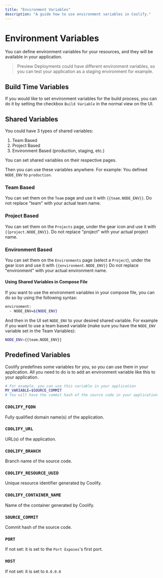 ```yaml
---
title: "Environment Variables"
description: "A guide how to use environment variables in Coolify."
---
```


# Environment Variables
You can define environment variables for your resources, and they will be available in your application.

> Preview Deployments could have different environment variables, so you can test your application as a staging environment for example.

## Build Time Variables

If you would like to set environment variables for the build process, you can do it by setting the checkbox `Build Variable` in the normal view on the UI.

## Shared Variables

You could have 3 types of shared variables:

1. Team Based
2. Project Based
3. Environment Based (production, staging, etc.)

You can set shared variables on their respective pages.

Then you can use these variables anywhere. For example: You defined `NODE_ENV` to `production`.

### Team Based
You can set them on the `Team` page and use it with <code v-pre>{{team.NODE_ENV}}</code>. Do not replace "team" with your actual team name.

### Project Based
You can set them on the `Projects` page, under the gear icon and use it with <code v-pre>{{project.NODE_ENV}}</code>. Do not replace "project" with your actual project name.

### Environment Based
You can set them on the `Environments` page (select a `Project`), under the gear icon and use it with <code v-pre>{{environment.NODE_ENV}}</code> Do not replace "environment" with your actual environment name.

#### Using Shared Variables in Compose File
If you want to use the environment variables in your compose file, you can do so by using the following syntax:

```bash
environment:
  - NODE_ENV=${NODE_ENV}
```

And then in the UI set `NODE_ENV` to your desired shared variable. For example if you want to use a team based variable (make sure you have the `NODE_ENV` variable set in the Team Variables):

```bash
NODE_ENV={{team.NODE_ENV}}
```

## Predefined Variables

Coolify predefines some variables for you, so you can use them in your application. All you need to do is to add an environment variable like this to your application.

```bash
# For example, you can use this variable in your application
MY_VARIABLE=$SOURCE_COMMIT
# You will have the commit hash of the source code in your application as an environment variable in MY_VARIABLE
```

### `COOLIFY_FQDN`

Fully qualified domain name(s) of the application.

### `COOLIFY_URL`

URL(s) of the application.

### `COOLIFY_BRANCH`

Branch name of the source code.

### `COOLIFY_RESOURCE_UUID`

Unique resource identifier generated by Coolify.

### `COOLIFY_CONTAINER_NAME`

Name of the container generated by Coolify.

### `SOURCE_COMMIT`

Commit hash of the source code.

### `PORT`

If not set: it is set to the `Port Exposes`'s first port.

### `HOST`
If not set: it is set to `0.0.0.0`
